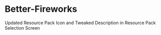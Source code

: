 # Better-Fireworks
Updated Resource Pack Icon and Tweaked Description in Resource Pack Selection Screen

